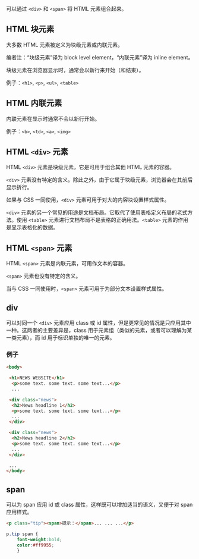 


可以通过 `<div>` 和 `<span>` 将 HTML 元素组合起来。

## HTML 块元素

大多数 HTML 元素被定义为块级元素或内联元素。

编者注：“块级元素”译为 block level element，“内联元素”译为 inline element。

块级元素在浏览器显示时，通常会以新行来开始（和结束）。

例子：`<h1>`, `<p>`, `<ul>`, `<table>`

## HTML 内联元素

内联元素在显示时通常不会以新行开始。

例子：`<b>`, `<td>`, `<a>`, `<img>`


## HTML `<div>` 元素

HTML `<div>` 元素是块级元素，它是可用于组合其他 HTML 元素的容器。

`<div>` 元素没有特定的含义。除此之外，由于它属于块级元素，浏览器会在其前后显示折行。

如果与 CSS 一同使用，`<div>` 元素可用于对大的内容块设置样式属性。

`<div>` 元素的另一个常见的用途是文档布局。它取代了使用表格定义布局的老式方法。使用 `<table>` 元素进行文档布局不是表格的正确用法。`<table>` 元素的作用是显示表格化的数据。


## HTML `<span>` 元素

HTML `<span>` 元素是内联元素，可用作文本的容器。

`<span>` 元素也没有特定的含义。

当与 CSS 一同使用时，`<span>` 元素可用于为部分文本设置样式属性。

## div
可以对同一个 `<div>` 元素应用 class 或 id 属性，但是更常见的情况是只应用其中一种。这两者的主要差异是，class 用于元素组（类似的元素，或者可以理解为某一类元素），而 id 用于标识单独的唯一的元素。

### 例子
```html
<body>

 <h1>NEWS WEBSITE</h1>
  <p>some text. some text. some text...</p>
  ...

 <div class="news">
  <h2>News headline 1</h2>
  <p>some text. some text. some text...</p>
  ...
 </div>

 <div class="news">
  <h2>News headline 2</h2>
  <p>some text. some text. some text...</p>
  ...
 </div>

 ...
</body>
```

## span
可以为 span 应用 id 或 class 属性，这样既可以增加适当的语义，又便于对 span 应用样式。
```html
<p class="tip"><span>提示：</span>... ... ...</p>
```

```css
p.tip span {
	font-weight:bold;
	color:#ff9955;
	}
```
